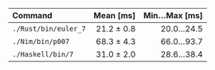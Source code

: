 | Command | Mean [ms] | Min…Max [ms] |
|:---|---:|---:|
| `./Rust/bin/euler_7` | 21.2 ± 0.8 | 20.0…24.5 |
| `./Nim/bin/p007` | 68.3 ± 4.3 | 66.0…93.7 |
| `./Haskell/bin/7` | 31.0 ± 2.0 | 28.6…38.4 |

